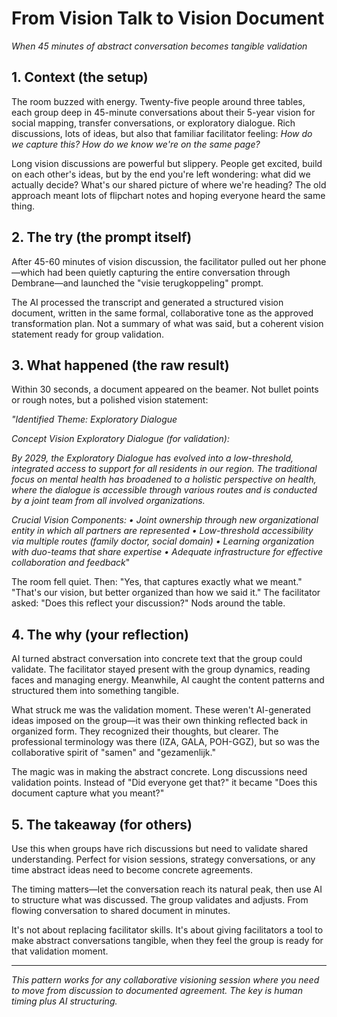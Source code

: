 # From Vision Talk to Vision Document

*When 45 minutes of abstract conversation becomes tangible validation*

## 1. Context (the setup)

The room buzzed with energy. Twenty-five people around three tables, each group deep in 45-minute conversations about their 5-year vision for social mapping, transfer conversations, or exploratory dialogue. Rich discussions, lots of ideas, but also that familiar facilitator feeling: *How do we capture this? How do we know we're on the same page?*

Long vision discussions are powerful but slippery. People get excited, build on each other's ideas, but by the end you're left wondering: what did we actually decide? What's our shared picture of where we're heading? The old approach meant lots of flipchart notes and hoping everyone heard the same thing.

## 2. The try (the prompt itself)

After 45-60 minutes of vision discussion, the facilitator pulled out her phone—which had been quietly capturing the entire conversation through Dembrane—and launched the "visie terugkoppeling" prompt.

The AI processed the transcript and generated a structured vision document, written in the same formal, collaborative tone as the approved transformation plan. Not a summary of what was said, but a coherent vision statement ready for group validation.

## 3. What happened (the raw result)

Within 30 seconds, a document appeared on the beamer. Not bullet points or rough notes, but a polished vision statement:

*"Identified Theme: Exploratory Dialogue*

*Concept Vision Exploratory Dialogue (for validation):*

*By 2029, the Exploratory Dialogue has evolved into a low-threshold, integrated access to support for all residents in our region. The traditional focus on mental health has broadened to a holistic perspective on health, where the dialogue is accessible through various routes and is conducted by a joint team from all involved organizations.*

*Crucial Vision Components:*
*• Joint ownership through new organizational entity in which all partners are represented*
*• Low-threshold accessibility via multiple routes (family doctor, social domain)*
*• Learning organization with duo-teams that share expertise*
*• Adequate infrastructure for effective collaboration and feedback*"

The room fell quiet. Then: "Yes, that captures exactly what we meant." "That's our vision, but better organized than how we said it." The facilitator asked: "Does this reflect your discussion?" Nods around the table.

## 4. The why (your reflection)

AI turned abstract conversation into concrete text that the group could validate. The facilitator stayed present with the group dynamics, reading faces and managing energy. Meanwhile, AI caught the content patterns and structured them into something tangible.

What struck me was the validation moment. These weren't AI-generated ideas imposed on the group—it was their own thinking reflected back in organized form. They recognized their thoughts, but clearer. The professional terminology was there (IZA, GALA, POH-GGZ), but so was the collaborative spirit of "samen" and "gezamenlijk."

The magic was in making the abstract concrete. Long discussions need validation points. Instead of "Did everyone get that?" it became "Does this document capture what you meant?"

## 5. The takeaway (for others)

Use this when groups have rich discussions but need to validate shared understanding. Perfect for vision sessions, strategy conversations, or any time abstract ideas need to become concrete agreements.

The timing matters—let the conversation reach its natural peak, then use AI to structure what was discussed. The group validates and adjusts. From flowing conversation to shared document in minutes.

It's not about replacing facilitator skills. It's about giving facilitators a tool to make abstract conversations tangible, when they feel the group is ready for that validation moment.

---

*This pattern works for any collaborative visioning session where you need to move from discussion to documented agreement. The key is human timing plus AI structuring.*